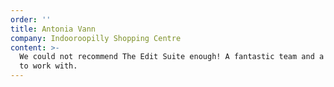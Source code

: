 ```yaml
---
order: ''
title: Antonia Vann
company: Indooroopilly Shopping Centre
content: >-
  We could not recommend The Edit Suite enough! A fantastic team and a pleasure
  to work with.
---
```

